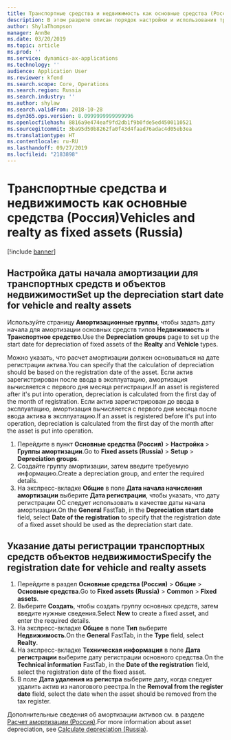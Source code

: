 ```yaml
---
title: Транспортные средства и недвижимость как основные средства (Россия)
description: В этом разделе описан порядок настройки и использования транспортных средств и недвижимости в качестве основных средств для России.
author: ShylaThompson
manager: AnnBe
ms.date: 03/20/2019
ms.topic: article
ms.prod: ''
ms.service: dynamics-ax-applications
ms.technology: ''
audience: Application User
ms.reviewer: kfend
ms.search.scope: Core, Operations
ms.search.region: Russia
ms.search.industry: ''
ms.author: shylaw
ms.search.validFrom: 2018-10-28
ms.dyn365.ops.version: 8.0999999999999996
ms.openlocfilehash: 8816a9e474eaf9fd2db1f9b0fde5ed4500110521
ms.sourcegitcommit: 3ba95d50b8262fa0f43d4faad76adac4d05eb3ea
ms.translationtype: HT
ms.contentlocale: ru-RU
ms.lasthandoff: 09/27/2019
ms.locfileid: "2183898"
---
```

# <a name="vehicles-and-realty-as-fixed-assets-russia"></a><span data-ttu-id="80a4c-103">Транспортные средства и недвижимость как основные средства (Россия)</span><span class="sxs-lookup"><span data-stu-id="80a4c-103">Vehicles and realty as fixed assets (Russia)</span></span>

[!include [banner](../includes/banner.md)]

## <a name="set-up-the-depreciation-start-date-for-vehicle-and-realty-assets"></a><span data-ttu-id="80a4c-104">Настройка даты начала амортизации для транспортных средств и объектов недвижимости</span><span class="sxs-lookup"><span data-stu-id="80a4c-104">Set up the depreciation start date for vehicle and realty assets</span></span>

<span data-ttu-id="80a4c-105">Используйте страницу **Амортизационные группы**, чтобы задать дату начала для амортизации основных средств типов **Недвижимость** и **Транспортное средство**.</span><span class="sxs-lookup"><span data-stu-id="80a4c-105">Use the **Depreciation groups** page to set up the start date for depreciation of fixed assets of the **Realty** and **Vehicle** types.</span></span>

<span data-ttu-id="80a4c-106">Можно указать, что расчет амортизации должен основываться на дате регистрации актива.</span><span class="sxs-lookup"><span data-stu-id="80a4c-106">You can specify that the calculation of depreciation should be based on the registration date of the asset.</span></span> <span data-ttu-id="80a4c-107">Если актив зарегистрирован после ввода в эксплуатацию, амортизация вычисляется с первого дня месяца регистрации.</span><span class="sxs-lookup"><span data-stu-id="80a4c-107">If an asset is registered after it's put into operation, depreciation is calculated from the first day of the month of registration.</span></span> <span data-ttu-id="80a4c-108">Если актив зарегистрирован до ввода в эксплуатацию, амортизация вычисляется с первого дня месяца после ввода актива в эксплуатацию.</span><span class="sxs-lookup"><span data-stu-id="80a4c-108">If an asset is registered before it's put into operation, depreciation is calculated from the first day of the month after the asset is put into operation.</span></span>

1. <span data-ttu-id="80a4c-109">Перейдите в пункт **Основные средства (Россия)** \> **Настройка** \> **Группы амортизации**.</span><span class="sxs-lookup"><span data-stu-id="80a4c-109">Go to **Fixed assets (Russia)** \> **Setup** \> **Depreciation groups**.</span></span>
2. <span data-ttu-id="80a4c-110">Создайте группу амортизации, затем введите требуемую информацию.</span><span class="sxs-lookup"><span data-stu-id="80a4c-110">Create a depreciation group, and enter the required details.</span></span>
3. <span data-ttu-id="80a4c-111">На экспресс-вкладке **Общие** в поле **Дата начала начисления амортизации** выберите **Дата регистрации**, чтобы указать, что дату регистрации ОС следует использовать в качестве даты начала амортизации.</span><span class="sxs-lookup"><span data-stu-id="80a4c-111">On the **General** FastTab, in the **Depreciation start date** field, select **Date of the registration** to specify that the registration date of a fixed asset should be used as the depreciation start date.</span></span>

## <a name="specify-the-registration-date-for-vehicle-and-realty-assets"></a><span data-ttu-id="80a4c-112">Указание даты регистрации транспортных средств объектов недвижимости</span><span class="sxs-lookup"><span data-stu-id="80a4c-112">Specify the registration date for vehicle and realty assets</span></span>

1. <span data-ttu-id="80a4c-113">Перейдите в раздел **Основные средства (Россия)** \> **Общие** \> **Основные средства**.</span><span class="sxs-lookup"><span data-stu-id="80a4c-113">Go to **Fixed assets (Russia)** \> **Common** \> **Fixed assets**.</span></span>
2. <span data-ttu-id="80a4c-114">Выберите **Создать**, чтобы создать группу основных средств, затем введите нужные сведения.</span><span class="sxs-lookup"><span data-stu-id="80a4c-114">Select **New** to create a fixed asset, and enter the required details.</span></span>
3. <span data-ttu-id="80a4c-115">На экспресс-вкладке **Общее** в поле **Тип** выберите **Недвижимость**.</span><span class="sxs-lookup"><span data-stu-id="80a4c-115">On the **General** FastTab, in the **Type** field, select **Realty**.</span></span>
4. <span data-ttu-id="80a4c-116">На экспресс-вкладке **Техническая информация** в поле **Дата регистрации** выберите дату регистрации основного средства.</span><span class="sxs-lookup"><span data-stu-id="80a4c-116">On the **Technical information** FastTab, in the **Date of the registration** field, select the registration date of the fixed asset.</span></span>
5. <span data-ttu-id="80a4c-117">В поле **Дата удаления из регистра** выберите дату, когда следует удалить актив из налогового реестра.</span><span class="sxs-lookup"><span data-stu-id="80a4c-117">In the **Removal from the register date** field, select the date when the asset should be removed from the tax register.</span></span>

<span data-ttu-id="80a4c-118">Дополнительные сведения об амортизации активов см. в разделе [Расчет амортизации (Россия)](rus-depreciation-calculation.md).</span><span class="sxs-lookup"><span data-stu-id="80a4c-118">For more information about asset depreciation, see [Calculate depreciation (Russia)](rus-depreciation-calculation.md).</span></span>
